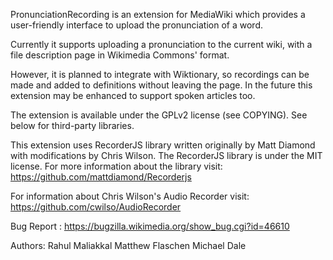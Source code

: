 PronunciationRecording is an extension for MediaWiki which provides a user-friendly interface to upload the pronunciation of a word.

Currently it supports uploading a pronunciation to the current wiki, with a file description page in Wikimedia Commons' format.

However, it is planned to integrate with Wiktionary, so recordings can be made and added to definitions without leaving the page.  In the future this extension may be enhanced to support spoken articles too.

The extension is available under the GPLv2 license (see COPYING).  See below for third-party libraries.

This extension uses RecorderJS library written originally by Matt Diamond with modifications by Chris Wilson. The RecorderJS library is under the MIT license. For more information about the library visit:
https://github.com/mattdiamond/Recorderjs

For information about Chris Wilson's Audio Recorder visit:
https://github.com/cwilso/AudioRecorder

Bug Report : https://bugzilla.wikimedia.org/show_bug.cgi?id=46610

Authors:
Rahul Maliakkal
Matthew Flaschen
Michael Dale


